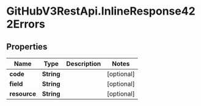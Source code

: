 # GitHubV3RestApi.InlineResponse422Errors

## Properties

Name | Type | Description | Notes
------------ | ------------- | ------------- | -------------
**code** | **String** |  | [optional] 
**field** | **String** |  | [optional] 
**resource** | **String** |  | [optional] 



